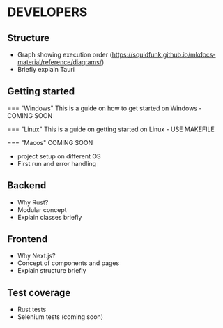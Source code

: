 # DEVELOPERS

## Structure
- Graph showing execution order (https://squidfunk.github.io/mkdocs-material/reference/diagrams/)
- Briefly explain Tauri

## Getting started

=== "Windows"
    This is a guide on how to get started on Windows
    - COMING SOON

=== "Linux"
    This is a guide on getting started on Linux
    - USE MAKEFILE

=== "Macos"
    COMING SOON


- project setup on different OS
- First run and error handling

## Backend
- Why Rust?
- Modular concept
- Explain classes briefly

## Frontend
- Why Next.js?
- Concept of components and pages
- Explain structure briefly

## Test coverage
- Rust tests
- Selenium tests (coming soon)

